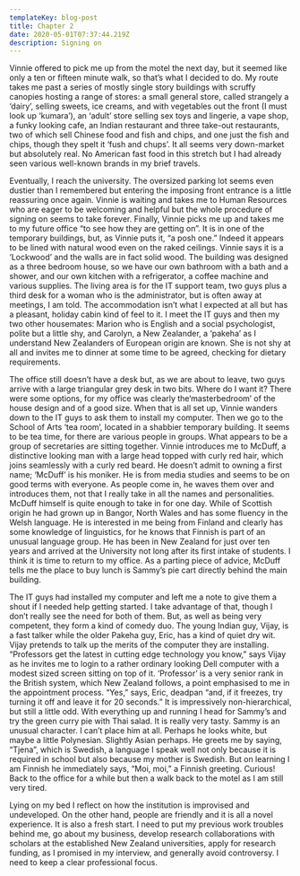 ```yaml
---
templateKey: blog-post
title: Chapter 2
date: 2020-05-01T07:37:44.219Z
description: Signing on
---
```

Vinnie offered to pick me up from the motel the next day, but it seemed like only a ten or fifteen minute walk, so that’s what I decided to do. My route takes me past a series of mostly single story buildings with scruffy canopies hosting a range of stores: a small general store, called strangely a ‘dairy’, selling sweets, ice creams, and with vegetables out the front (I must look up ‘kumara’), an ‘adult’ store selling sex toys and lingerie, a vape shop, a funky looking cafe, an Indian restaurant and three take-out restaurants, two of which sell Chinese food and fish and chips, and one just the fish and chips, though they spelt it ‘fush and chups’. It all seems very down-market but absolutely real. No American fast food in this stretch but I had already seen various well-known brands in my brief travels.



Eventually, I reach the university. The oversized parking lot seems even dustier than I remembered but entering the imposing front entrance is a little reassuring once again. Vinnie is waiting and takes me to Human Resources who are eager to be welcoming and helpful but the whole procedure of signing on seems to take forever. Finally, Vinnie picks me up and takes me to my future office “to see how they are getting on”. It is in one of the temporary buildings, but, as Vinnie puts it, “a posh one.” Indeed it appears to be lined with natural wood even on the raked ceilings. Vinnie says it is a ‘Lockwood’ and the walls are in fact solid wood. The building was designed as a three bedroom house, so we have our own bathroom with a bath and a shower, and our own kitchen with a refrigerator, a coffee machine and various supplies. The living area is for the IT support team, two guys plus a third desk for a woman who is the administrator, but is often away at meetings, I am told. The accommodation isn’t what I expected at all but has a pleasant, holiday cabin kind of feel to it. I meet the IT guys and then my two other housemates: Marion who is English and a social psychologist, polite but a little shy, and Carolyn, a New Zealander, a ‘pakeha’ as I understand New Zealanders of European origin are known. She is not shy at all and invites me to dinner at some time to be agreed, checking for dietary requirements.



The office still doesn’t have a desk but, as we are about to leave, two guys arrive with a large triangular grey desk in two bits. Where do I want it? There were some options, for my office was clearly the‘masterbedroom’ of the house design and of a good size. When that is all set up, Vinnie wanders down to the IT guys to ask them to install my computer. Then we go to the School of Arts ‘tea room’, located in a shabbier temporary building. It seems to be tea time, for there are various people in groups. What appears to be a group of secretaries are sitting together. Vinnie introduces me to McDuff, a distinctive looking man with a large head topped with curly red hair, which joins seamlessly with a curly red beard. He doesn’t admit to owning a first name; ‘McDuff’ is his moniker. He is from media studies and seems to be on good terms with everyone. As people come in, he waves them over and introduces them, not that I really take in all the names and personalities. McDuff himself is quite enough to take in for one day. While of Scottish origin he had grown up in Bangor, North Wales and has some fluency in the Welsh language. He is interested in me being from Finland and clearly has some knowledge of linguistics, for he knows that Finnish is part of an unusual language group. He has been in New Zealand for just over ten years and arrived at the University not long after its first intake of students. I think it is time to return to my office. As a parting piece of advice, McDuff tells me the place to buy lunch is Sammy’s pie cart directly behind the main building.



The IT guys had installed my computer and left me a note to give them a shout if I needed help getting started. I take advantage of that, though I don’t really see the need for both of them. But, as well as being very competent, they form a kind of comedy duo. The young Indian guy, Vijay, is a fast talker while the older Pakeha guy, Eric, has a kind of quiet dry wit. Vijay pretends to talk up the merits of the computer they are installing. “Professors get the latest in cutting edge technology you know,” says Vijay as he invites me to login to a rather ordinary looking Dell computer with a modest sized screen sitting on top of it. ‘Professor’ is a very senior rank in the British system, which New Zealand follows, a point emphasised to me in the appointment process. “Yes,” says, Eric, deadpan “and, if it freezes, try turning it off and leave it for 20 seconds.” It is impressively non-hierarchical, but still a little odd. With everything up and running I head for Sammy’s and try the green curry pie with Thai salad. It is really very tasty. Sammy is an unusual character. I can’t place him at all. Perhaps he looks white, but maybe a little Polynesian. Slightly Asian perhaps. He greets me by saying, “Tjena”, which is Swedish, a language I speak well not only because it is required in school but also because my mother is Swedish. But on learning I am Finnish he immediately says, “Moi, moi,” a Finnish greeting. Curious! Back to the office for a while but then a walk back to the motel as I am still very tired.



Lying on my bed I reflect on how the institution is improvised and undeveloped. On the other hand, people are friendly and it is all a novel experience. It is also a fresh start. I need to put my previous work troubles behind me, go about my business, develop research collaborations with scholars at the established New Zealand universities, apply for research funding, as I promised in my interview, and generally avoid controversy. I need to keep a clear professional focus.